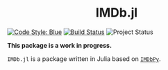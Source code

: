 <h1 align="center">
    IMDb.jl
</h1>

[![Code Style: Blue][code-style-img]][code-style-url] [![Build Status](https://travis-ci.com/jakewilliami/IMDb.jl.svg?branch=master)](https://travis-ci.com/jakewilliami/IMDb.jl) ![Project Status](https://img.shields.io/badge/status-maturing-green)

**This package is a work in progress.**

`IMDb.jl` is a package written in Julia based on [`IMDbPy`](https://github.com/alberanid/imdbpy).

[code-style-img]: https://img.shields.io/badge/code%20style-blue-4495d1.svg
[code-style-url]: https://github.com/invenia/BlueStyle
